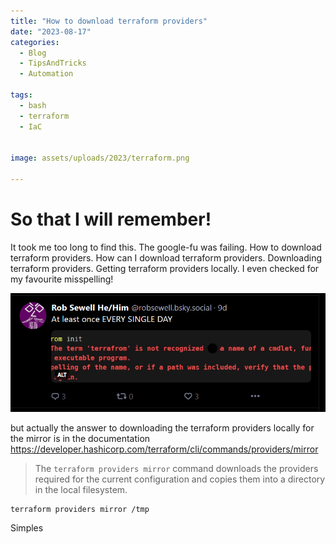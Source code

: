 ```yaml
---
title: "How to download terraform providers"
date: "2023-08-17"
categories:
  - Blog
  - TipsAndTricks
  - Automation

tags:
  - bash
  - terraform
  - IaC


image: assets/uploads/2023/terraform.png

---
```

# So that I will remember!

It took me too long to find this. The google-fu was failing. How to download terraform providers. How can I download terraform providers. Downloading terraform providers. Getting terraform providers locally. I even checked for my favourite misspelling!

[![terrafrom](../assets/uploads/2023/terraform.png)](../assets/uploads/2023/terraform.png)

but actually the answer to downloading the terraform providers locally for the mirror is in the documentation https://developer.hashicorp.com/terraform/cli/commands/providers/mirror

>The ```terraform providers mirror``` command downloads the providers required for the current configuration and copies them into a directory in the local filesystem.

```
terraform providers mirror /tmp
```

Simples